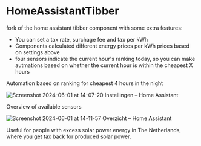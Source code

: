 # HomeAssistantTibber
fork of the home assistant tibber component with some extra features:

- You can set a tax rate, surchage fee and tax per kWh
- Components calculated different energy prices per kWh prices based on settings above
- four sensors indicate the current hour's ranking today, so you can make autmations based on whether the current hour is within the cheapest X hours

Automation based on ranking for cheapest 4 hours in the night

![Screenshot 2024-06-01 at 14-07-20 Instellingen – Home Assistant](https://github.com/brupje/HomeAssistantTibber/assets/2556592/67eebb76-9e70-447b-bedd-5935c6003587)


Overview of available sensors

![Screenshot 2024-06-01 at 14-11-57 Overzicht – Home Assistant](https://github.com/brupje/HomeAssistantTibber/assets/2556592/fa002f36-6e55-4638-8833-69138049e3a6)

Useful for people with excess solar power energy in The Netherlands, where you get tax back for produced solar power.
